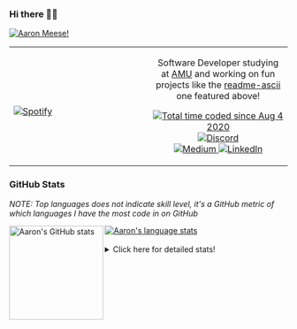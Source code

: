 ### Hi there 👋🏻
[![Aaron Meese!](https://user-images.githubusercontent.com/17814535/88975338-a2aabf00-d27f-11ea-963f-8a19608716b4.png)](https://github.com/ajmeese7/readme-ascii "README ASCII")

<!-- Modified from project here: https://github.com/novatorem/novatorem -->
<table width="100%"> 
  <tr>
  <td width="50%">
      
&nbsp; <br> [![Spotify](https://ajmeese7.vercel.app/api/spotify)](https://open.spotify.com/user/ajmeese)

  </td>
  <td width="50%">
    <p align="center">
    Software Developer studying at <a href="https://www.amu.apus.edu/">AMU</a> and working on fun 
    projects like the <a href="https://github.com/ajmeese7/readme-ascii">readme-ascii</a> one featured above!
    </p>
    <p align="center">
      <a href="https://wakatime.com/@f726891d-3b02-46cd-9b60-e8c59f9e2b14">
        <img src="https://wakatime.com/badge/user/f726891d-3b02-46cd-9b60-e8c59f9e2b14.svg" alt="Total time coded since Aug 4 2020" title="WakaTime" />
      </a>
      <a href="http://link.aaronmeese.com/discord">
        <img src="https://img.shields.io/badge/discord-ajmeese7%234835-369?style=flat-square&logo=discord&logoColor=white&color=purple" alt="Discord" title="Discord">
      </a>
      <br />
      <a href="https://link.aaronmeese.com/medium">
        <img src="https://img.shields.io/badge/medium-ajmeese7-1DB954?style=flat-square&logo=medium&logoColor=white" alt="Medium" title="Medium">
      </a>
      <a href="https://link.aaronmeese.com/linkedin">
        <img src="https://img.shields.io/badge/linkedIn-aaronmeese-1DB954?style=flat-square&logo=linkedin&logoColor=white&color=blue" alt="LinkedIn" title="LinkedIn">
      </a>
    </p>
  </td>

</table>

[//]: <> (The `&nbsp;` is to have Aphelion take up more space)

### GitHub Stats ###
*NOTE: Top languages does not indicate skill level, it's a GitHub metric of which languages I have the most code in on GitHub*

<a href="https://profile-summary-for-github.com/user/ajmeese7">
  <img align="left" height="170px" src="https://github-readme-stats.vercel.app/api?username=ajmeese7&show_icons=true&line_height=27&count_private=true&include_all_commits=true" alt="Aaron's GitHub stats"/>
  <img src="https://github-readme-stats.vercel.app/api/top-langs/?username=ajmeese7&hide_langs_below=5&layout=compact" alt="Aaron's language stats"/>
</a>

<br />
<br />
<details>
<summary>Click here for detailed stats!</summary>

### :zap: Recent Activity
<!--START_SECTION:activity-->
1. 🗣 Commented on [#5087](https://github.com/openemr/openemr/issues/5087) in [openemr/openemr](https://github.com/openemr/openemr)
2. 🗣 Commented on [#5087](https://github.com/openemr/openemr/issues/5087) in [openemr/openemr](https://github.com/openemr/openemr)
3. ❗️ Opened issue [#5087](https://github.com/openemr/openemr/issues/5087) in [openemr/openemr](https://github.com/openemr/openemr)
4. ❗️ Closed issue [#5084](https://github.com/openemr/openemr/issues/5084) in [openemr/openemr](https://github.com/openemr/openemr)
5. 🗣 Commented on [#5084](https://github.com/openemr/openemr/issues/5084) in [openemr/openemr](https://github.com/openemr/openemr)
<!--END_SECTION:activity-->

### 🧐 Waka Stats
<!--START_SECTION:waka-->
![Code Time](http://img.shields.io/badge/Code%20Time-928%20hrs%2059%20mins-blue)

**🐱 My GitHub Data** 

> 🏆 441 Contributions in the Year 2022
 > 
> 📦 356.5 kB Used in GitHub's Storage 
 > 
> 💼 Opted to Hire
 > 
> 📜 70 Public Repositories 
 > 
> 🔑 24 Private Repositories  
 > 
**I'm an Early 🐤** 

```text
🌞 Morning    246 commits    ██████░░░░░░░░░░░░░░░░░░░   26.77% 
🌆 Daytime    340 commits    █████████░░░░░░░░░░░░░░░░   37.0% 
🌃 Evening    321 commits    ████████░░░░░░░░░░░░░░░░░   34.93% 
🌙 Night      12 commits     ░░░░░░░░░░░░░░░░░░░░░░░░░   1.31%

```
📅 **I'm Most Productive on Sunday** 

```text
Monday       107 commits    ███░░░░░░░░░░░░░░░░░░░░░░   11.64% 
Tuesday      137 commits    ███░░░░░░░░░░░░░░░░░░░░░░   14.91% 
Wednesday    119 commits    ███░░░░░░░░░░░░░░░░░░░░░░   12.95% 
Thursday     126 commits    ███░░░░░░░░░░░░░░░░░░░░░░   13.71% 
Friday       117 commits    ███░░░░░░░░░░░░░░░░░░░░░░   12.73% 
Saturday     150 commits    ████░░░░░░░░░░░░░░░░░░░░░   16.32% 
Sunday       163 commits    ████░░░░░░░░░░░░░░░░░░░░░   17.74%

```


📊 **This Week I Spent My Time On** 

```text
⌚︎ Time Zone: America/New_York

💬 Programming Languages: 
PHP                      13 hrs 6 mins       ███████░░░░░░░░░░░░░░░░░░   29.7% 
TypeScript               10 hrs 45 mins      ██████░░░░░░░░░░░░░░░░░░░   24.36% 
JavaScript               7 hrs 39 mins       ████░░░░░░░░░░░░░░░░░░░░░   17.36% 
Markdown                 4 hrs 7 mins        ██░░░░░░░░░░░░░░░░░░░░░░░   9.36% 
Other                    2 hrs 36 mins       █░░░░░░░░░░░░░░░░░░░░░░░░   5.91%

🐱‍💻 Projects: 
sleep-from-home          14 hrs 28 mins      ████████░░░░░░░░░░░░░░░░░   32.8% 
meese.enterprises        13 hrs 1 min        ███████░░░░░░░░░░░░░░░░░░   29.51% 
karameese.com            4 hrs 3 mins        ██░░░░░░░░░░░░░░░░░░░░░░░   9.2% 
Unknown Project          4 hrs 1 min         ██░░░░░░░░░░░░░░░░░░░░░░░   9.11% 
aaronmeese.com           3 hrs 13 mins       █░░░░░░░░░░░░░░░░░░░░░░░░   7.32%

```

**I Mostly Code in JavaScript** 

```text
JavaScript               32 repos            █████████████░░░░░░░░░░░░   52.46% 
HTML                     8 repos             ███░░░░░░░░░░░░░░░░░░░░░░   13.11% 
Java                     4 repos             █░░░░░░░░░░░░░░░░░░░░░░░░   6.56% 
Python                   4 repos             █░░░░░░░░░░░░░░░░░░░░░░░░   6.56% 
Elixir                   2 repos             ░░░░░░░░░░░░░░░░░░░░░░░░░   3.28%

```



 Last Updated on 04/04/2022 08:03:51 UTC
<!--END_SECTION:waka-->
</details>
